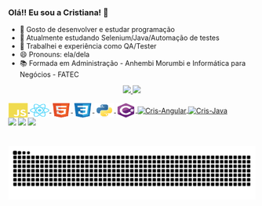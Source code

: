 ### Olá!! Eu sou a Cristiana! 👋

- 🔭 Gosto de desenvolver e estudar programação 
- 🌱 Atualmente estudando Selenium/Java/Automação de testes
- 🔭 Trabalhei e experiência como QA/Tester
- 😄 Pronouns: ela/dela
- 📚 Formada em Administração - Anhembi Morumbi e Informática para Negócios - FATEC

<div align="center">
  <a href="https://github.com/Cristps">
  <img height="180em" src="https://github-readme-stats.vercel.app/api?username=cristps&show_icons=true&theme=dracula"/>
  <img height="110em" src="https://github-readme-stats.vercel.app/api/top-langs/?username=cristps&layout=compact&theme=dracula"/>
</div>



  <div style="display: inline_block"><br>
  <img align="center" alt="Cris-Js" height="30" width="40" src="https://raw.githubusercontent.com/devicons/devicon/master/icons/javascript/javascript-plain.svg">
  <img align="center" alt="Cris-React" height="30" width="40" src="https://raw.githubusercontent.com/devicons/devicon/master/icons/react/react-original.svg">
  <img align="center" alt="Cris-HTML" height="30" width="40" src="https://raw.githubusercontent.com/devicons/devicon/master/icons/html5/html5-original.svg">
  <img align="center" alt="Cris-CSS" height="30" width="40" src="https://raw.githubusercontent.com/devicons/devicon/master/icons/css3/css3-original.svg">
  <img align="center" alt="Cris-Python" height="30" width="40" src="https://raw.githubusercontent.com/devicons/devicon/master/icons/python/python-original.svg">
  <img align="center" alt="Cris-Csharp" height="30" width="40" src="https://raw.githubusercontent.com/devicons/devicon/master/icons/csharp/csharp-original.svg">
  <img align="center" alt="Cris-Angular" height="30" width="40" src="https://cdn.jsdelivr.net/gh/devicons/devicon/icons/angularjs/angularjs-original.svg">
  <img align="center" alt="Cris-Java" height="40" width="60" src="https://cdn.jsdelivr.net/gh/devicons/devicon@latest/icons/java/java-original.svg">              
</div>


  <div>
  <a href="https://https://www.instagram.com/cristianaps/" target="_blank"><img src="https://img.shields.io/badge/-Instagram-%23E4405F?style=for-the-badge&logo=instagram&logoColor=white" target="_blank"></a>
   <a href = "mailto:cristiana.paulino11@gmail.com"><img src="https://img.shields.io/badge/-Gmail-%23333?style=for-the-badge&logo=gmail&logoColor=white" target="_blank"></a>
  <a href= "https://www.linkedin.com/in/cristiana-p-s-carvalho/" target="_blank"><img src="https://img.shields.io/badge/-LinkedIn-%230077B5?style=for-the-badge&logo=linkedin&logoColor=white" target="_blank"></a> 
 
</div>

#
<picture align="center">
  <source media="(prefers-color-scheme: dark)" srcset="https://raw.githubusercontent.com/cristps/cristps/output/github-contribution-grid-snake-dark.svg">
  <source media="(prefers-color-scheme: light)" srcset="https://raw.githubusercontent.com/cristps/cristps/output/github-contribution-grid-snake-dark.svg">
  <img align="center" alt="github contribution grid snake animation" src="https://raw.githubusercontent.com/cristps/cristps/output/github-contribution-grid-snake.svg">
</picture>
